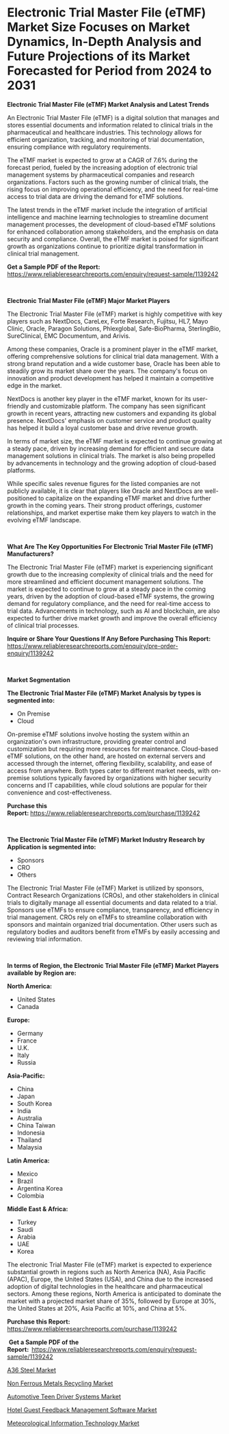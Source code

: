 <p><h1>Electronic Trial Master File (eTMF) Market Size Focuses on Market Dynamics, In-Depth Analysis and Future Projections of its Market Forecasted for Period from 2024 to 2031</h1></p><p><strong>Electronic Trial Master File (eTMF) Market Analysis and Latest Trends</strong></p>
<p><p>An Electronic Trial Master File (eTMF) is a digital solution that manages and stores essential documents and information related to clinical trials in the pharmaceutical and healthcare industries. This technology allows for efficient organization, tracking, and monitoring of trial documentation, ensuring compliance with regulatory requirements.</p><p>The eTMF market is expected to grow at a CAGR of 7.6% during the forecast period, fueled by the increasing adoption of electronic trial management systems by pharmaceutical companies and research organizations. Factors such as the growing number of clinical trials, the rising focus on improving operational efficiency, and the need for real-time access to trial data are driving the demand for eTMF solutions.</p><p>The latest trends in the eTMF market include the integration of artificial intelligence and machine learning technologies to streamline document management processes, the development of cloud-based eTMF solutions for enhanced collaboration among stakeholders, and the emphasis on data security and compliance. Overall, the eTMF market is poised for significant growth as organizations continue to prioritize digital transformation in clinical trial management.</p></p>
<p><strong>Get a Sample PDF of the Report:&nbsp;</strong> <a href="https://www.reliableresearchreports.com/enquiry/request-sample/1139242">https://www.reliableresearchreports.com/enquiry/request-sample/1139242</a></p>
<p>&nbsp;</p>
<p><strong>Electronic Trial Master File (eTMF) Major Market Players</strong></p>
<p><p>The Electronic Trial Master File (eTMF) market is highly competitive with key players such as NextDocs, CareLex, Forte Research, Fujitsu, HL7, Mayo Clinic, Oracle, Paragon Solutions, Phlexglobal, Safe-BioPharma, SterlingBio, SureClinical, EMC Documentum, and Arivis.</p><p>Among these companies, Oracle is a prominent player in the eTMF market, offering comprehensive solutions for clinical trial data management. With a strong brand reputation and a wide customer base, Oracle has been able to steadily grow its market share over the years. The company's focus on innovation and product development has helped it maintain a competitive edge in the market.</p><p>NextDocs is another key player in the eTMF market, known for its user-friendly and customizable platform. The company has seen significant growth in recent years, attracting new customers and expanding its global presence. NextDocs' emphasis on customer service and product quality has helped it build a loyal customer base and drive revenue growth.</p><p>In terms of market size, the eTMF market is expected to continue growing at a steady pace, driven by increasing demand for efficient and secure data management solutions in clinical trials. The market is also being propelled by advancements in technology and the growing adoption of cloud-based platforms.</p><p>While specific sales revenue figures for the listed companies are not publicly available, it is clear that players like Oracle and NextDocs are well-positioned to capitalize on the expanding eTMF market and drive further growth in the coming years. Their strong product offerings, customer relationships, and market expertise make them key players to watch in the evolving eTMF landscape.</p></p>
<p>&nbsp;</p>
<p><strong>What Are The Key Opportunities For Electronic Trial Master File (eTMF) Manufacturers?</strong></p>
<p><p>The Electronic Trial Master File (eTMF) market is experiencing significant growth due to the increasing complexity of clinical trials and the need for more streamlined and efficient document management solutions. The market is expected to continue to grow at a steady pace in the coming years, driven by the adoption of cloud-based eTMF systems, the growing demand for regulatory compliance, and the need for real-time access to trial data. Advancements in technology, such as AI and blockchain, are also expected to further drive market growth and improve the overall efficiency of clinical trial processes.</p></p>
<p><strong>Inquire or Share Your Questions If Any Before Purchasing This Report:</strong> <a href="https://www.reliableresearchreports.com/enquiry/pre-order-enquiry/1139242">https://www.reliableresearchreports.com/enquiry/pre-order-enquiry/1139242</a></p>
<p>&nbsp;</p>
<p><strong>Market Segmentation</strong></p>
<p><strong>The Electronic Trial Master File (eTMF) Market Analysis by types is segmented into:</strong></p>
<p><ul><li>On Premise</li><li>Cloud</li></ul></p>
<p><p>On-premise eTMF solutions involve hosting the system within an organization's own infrastructure, providing greater control and customization but requiring more resources for maintenance. Cloud-based eTMF solutions, on the other hand, are hosted on external servers and accessed through the internet, offering flexibility, scalability, and ease of access from anywhere. Both types cater to different market needs, with on-premise solutions typically favored by organizations with higher security concerns and IT capabilities, while cloud solutions are popular for their convenience and cost-effectiveness.</p></p>
<p><strong>Purchase this Report:&nbsp;</strong><a href="https://www.reliableresearchreports.com/purchase/1139242">https://www.reliableresearchreports.com/purchase/1139242</a></p>
<p>&nbsp;</p>
<p><strong>The Electronic Trial Master File (eTMF) Market Industry Research by Application is segmented into:</strong></p>
<p><ul><li>Sponsors</li><li>CRO</li><li>Others</li></ul></p>
<p><p>The Electronic Trial Master File (eTMF) Market is utilized by sponsors, Contract Research Organizations (CROs), and other stakeholders in clinical trials to digitally manage all essential documents and data related to a trial. Sponsors use eTMFs to ensure compliance, transparency, and efficiency in trial management. CROs rely on eTMFs to streamline collaboration with sponsors and maintain organized trial documentation. Other users such as regulatory bodies and auditors benefit from eTMFs by easily accessing and reviewing trial information.</p></p>
<p>&nbsp;</p>
<p><strong>In terms of Region, the Electronic Trial Master File (eTMF) Market Players available by Region are:</strong></p>
<p>
    <p> <strong> North America: </strong>
        <ul>
            <li>United States</li>
            <li>Canada</li>
        </ul>
        </p> 
    <p> <strong> Europe: </strong>
        <ul>
            <li>Germany</li>
            <li>France</li>
            <li>U.K.</li>
            <li>Italy</li>
            <li>Russia</li>
        </ul>
        </p> 
    <p> <strong> Asia-Pacific: </strong>
        <ul>
            <li>China</li>
            <li>Japan</li>
            <li>South Korea</li>
            <li>India</li>
            <li>Australia</li>
            <li>China Taiwan</li>
            <li>Indonesia</li>
            <li>Thailand</li>
            <li>Malaysia</li>
        </ul>
        </p> 
    <p> <strong> Latin America: </strong>
        <ul>
            <li>Mexico</li>
            <li>Brazil</li>
            <li>Argentina Korea</li>
            <li>Colombia</li>
        </ul>
        </p> 
    <p> <strong> Middle East & Africa: </strong>
        <ul>
            <li>Turkey</li>
            <li>Saudi</li>
            <li>Arabia</li>
            <li>UAE</li>
            <li>Korea</li>
        </ul>
    </p>
    </p>
<p><p>The electronic Trial Master File (eTMF) market is expected to experience substantial growth in regions such as North America (NA), Asia Pacific (APAC), Europe, the United States (USA), and China due to the increased adoption of digital technologies in the healthcare and pharmaceutical sectors. Among these regions, North America is anticipated to dominate the market with a projected market share of 35%, followed by Europe at 30%, the United States at 20%, Asia Pacific at 10%, and China at 5%.</p></p>
<p><strong>Purchase this Report: </strong><a href="https://www.reliableresearchreports.com/purchase/1139242">https://www.reliableresearchreports.com/purchase/1139242</a></p>
<p>&nbsp;<strong>Get a Sample PDF of the Report:&nbsp;&nbsp;</strong><a href="https://www.reliableresearchreports.com/enquiry/request-sample/1139242">https://www.reliableresearchreports.com/enquiry/request-sample/1139242</a></p>
<p><strong></strong></p>
<p><p><a href="https://github.com/jodemen/Market-Research-Report-List-1/blob/main/a36-steel-market.md">A36 Steel Market</a></p><p><a href="https://github.com/Sarissaschmalingtr6fz2739/Market-Research-Report-List-1/blob/main/non-ferrous-metals-recycling-market.md">Non Ferrous Metals Recycling Market</a></p><p><a href="https://medium.com/@briaabshire1988/automotive-teen-driver-systems-market-the-key-to-successful-business-strategy-forecast-till-2031-ed2194c48406">Automotive Teen Driver Systems Market</a></p><p><a href="https://medium.com/@briaabshire1988/hotel-guest-feedback-management-software-nbsp-market-focuses-on-market-share-size-and-projected-78987c516a69">Hotel Guest Feedback Management Software Market</a></p><p><a href="https://medium.com/@briaabshire1988/meteorological-information-technology-market-size-market-outlook-and-market-forecast-2024-to-ea71fd51a767">Meteorological Information Technology Market</a></p></p>